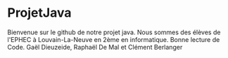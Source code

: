 # ProjetJava
Bienvenue sur le github de notre projet java.
Nous sommes des élèves de l'EPHEC à Louvain-La-Neuve en 2ème en informatique.
Bonne lecture de Code.
Gaël Dieuzeide, Raphaël De Mal et Clément Berlanger 
